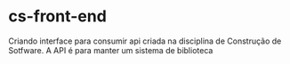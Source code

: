 # cs-front-end

Criando interface para consumir api criada na disciplina de Construção de Sotfware.
A API é para manter um sistema de biblioteca
